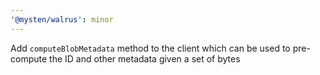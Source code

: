 ```yaml
---
'@mysten/walrus': minor
---
```


Add `computeBlobMetadata` method to the client which can be used to pre-compute the ID and other metadata given a set of bytes
